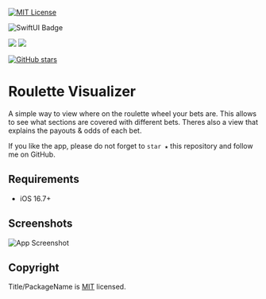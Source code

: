 [![MIT License](https://img.shields.io/badge/License-MIT-green.svg)](https://choosealicense.com/licenses/mit/)

![SwiftUI Badge](https://img.shields.io/badge/SwiftUI-orange?style=for-the-badge&logo=swift&logoColor=orange&logoSize=auto&labelColor=black&color=blue)

[![](https://img.shields.io/endpoint?url=https%3A%2F%2Fswiftpackageindex.com%2Fapi%2Fpackages%2Flascic%2FUIOnboarding%2Fbadge%3Ftype%3Dswift-versions)](https://kevingreen22.github.io)
[![](https://img.shields.io/endpoint?url=https%3A%2F%2Fswiftpackageindex.com%2Fapi%2Fpackages%2Flascic%2FUIOnboarding%2Fbadge%3Ftype%3Dplatforms)](https://kevingreen22.github.io)


[![GitHub stars](https://img.shields.io/github/stars/JamesSedlacek/OnboardingKit.svg)](https://kevingreen22.github.io)

# Roulette Visualizer

A simple way to view where on the roulette wheel your bets are. This allows to see what sections are covered with different bets. Theres also a view that explains the payouts & odds of each bet.

If you like the app, please do not forget to `star ★` this repository and follow me on GitHub.


## Requirements

- iOS 16.7+


## Screenshots

![App Screenshot](https://github.com/kevingreen22/RouletteVisualizer/rouletteVisualizer/blob/developer/readMe_resources/screenshot.png/468x300?text=App+Screenshot+Here)



## Copyright

Title/PackageName is [MIT](https://github.com/lascic/UIOnboarding/blob/main/LICENSE) licensed.
